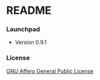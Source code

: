# README #



### Launchpad ###

* Version 0.9.1


### License ###

[GNU Affero General Public License](https://gnu.org/licenses/agpl.html)